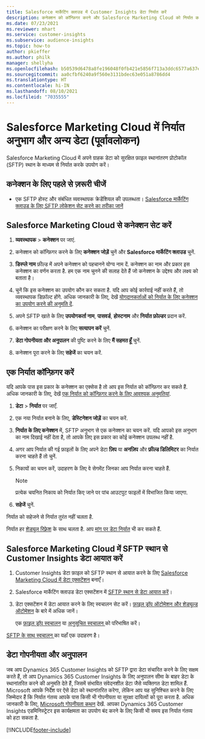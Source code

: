 ```yaml
---
title: Salesforce मार्केटिंग क्लाउड में Customer Insights डेटा निर्यात करें
description: कनेक्शन को कॉन्फ़िगर करने और Salesforce Marketing Cloud को निर्यात करने का तरीका जानें।
ms.date: 07/23/2021
ms.reviewer: mhart
ms.service: customer-insights
ms.subservice: audience-insights
ms.topic: how-to
author: pkieffer
ms.author: philk
manager: shellyha
ms.openlocfilehash: b50539d6478a8fe196048f0fb421e5856f713a3ddc6577a637e593f90857ae8b
ms.sourcegitcommit: aa0cfbf6240a9f560e3131bdec63e051a8786dd4
ms.translationtype: HT
ms.contentlocale: hi-IN
ms.lasthandoff: 08/10/2021
ms.locfileid: "7035555"
---
```

# <a name="export-segments-and-other-data-to-salesforce-marketing-cloud-preview"></a>Salesforce Marketing Cloud में निर्यात अनुभाग और अन्य डेटा (पूर्वावलोकन)

Salesforce Marketing Cloud में अपने ग्राहक डेटा को सुरक्षित फ़ाइल स्थानांतरण प्रोटोकॉल (SFTP) स्थान के माध्यम से निर्यात करके उपयोग करें।

## <a name="prerequisites-for-connection"></a>कनेक्शन के लिए पहले से ज़रूरी चीजें

- एक SFTP होस्ट और संबंधित व्यवस्थापक क्रेडेंशियल की उपलब्धता। [Salesforce मार्केटिंग क्लाउड के लिए SFTP लोकेशन सेट करने का तरीका जानें](https://help.salesforce.com/articleView?id=sf.mc_es_configure_enhanced_ftp.htm&type=5) 

## <a name="set-up-the-connection-to-salesforce-marketing-cloud"></a>Salesforce Marketing Cloud से कनेक्शन सेट करें

1. **व्यवस्थापक** > **कनेक्शन** पर जाएं.

1. कनेक्शन को कॉन्फ़िगर करने के लिए **कनेक्शन जोड़ें** चुनें और **Salesforce मार्केटिंग क्लाउड** चुनें.

1. **डिस्प्ले नाम** फ़ील्ड में अपने कनेक्शन को पहचानने योग्य नाम दें. कनेक्शन का नाम और प्रकार इस कनेक्शन का वर्णन करता है. हम एक नाम चुनने की सलाह देते हैं जो कनेक्शन के उद्देश्य और लक्ष्य को बताता है।

1. चुनें कि इस कनेक्शन का उपयोग कौन कर सकता है. यदि आप कोई कार्रवाई नहीं करते हैं, तो व्यवस्थापक डिफ़ॉल्ट होंगे. अधिक जानकारी के लिए, देखें [योगदानकर्ताओं को निर्यात के लिए कनेक्शन का उपयोग करने की अनुमति दें](connections.md#allow-contributors-to-use-a-connection-for-exports).

1. अपने SFTP खाते के लिए **उपयोगकर्ता नाम**, **पासवर्ड**, **होस्टनाम** और **निर्यात फ़ोल्डर** प्रदान करें.

1. कनेक्शन का परीक्षण करने के लिए **सत्यापन करें** चुनें.

1. **डेटा गोपनीयता और अनुपालन** की पुष्टि करने के लिए **मैं सहमत हूँ** चुनें.

1. कनेक्शन पूरा करने के लिए **सहेजें** का चयन करें.

## <a name="configure-an-export"></a>एक निर्यात कॉन्फ़िगर करें

यदि आपके पास इस प्रकार के कनेक्शन का एक्सेस है तो आप इस निर्यात को कॉन्फ़िगर कर सकते हैं. अधिक जानकारी के लिए, देखें [एक निर्यात को कॉन्फ़िगर करने के लिए आवश्यक अनुमतियां](export-destinations.md#set-up-a-new-export).

1. **डेटा** > **निर्यात** पर जाएँ.

1. एक नया निर्यात बनाने के लिए, **डेस्टिनेशन जोड़ें** का चयन करें.

1. **निर्यात के लिए कनेक्शन** में, SFTP अनुभाग से एक कनेक्शन का चयन करें. यदि आपको इस अनुभाग का नाम दिखाई नहीं देता है, तो आपके लिए इस प्रकार का कोई कनेक्शन उपलब्ध नहीं है.

1. अगर आप निर्यात की गई फ़ाइलों के लिए अपने डेटा **ज़िप** या **अनज़िप** और **फ़ील्ड डिलिमिटर** का निर्यात करना चाहते हैं तो चुनें.

1. निकायों का चयन करें, उदाहरण के लिए वे सेगमेंट जिनका आप निर्यात करना चाहते हैं.

   > [!NOTE]
   > प्रत्येक चयनित निकाय को निर्यात किए जाने पर पांच आउटपुट फाइलों में विभाजित किया जाएगा. 

1. **सहेजें** चुनें.

निर्यात को सहेजने से निर्यात तुरंत नहीं चलता है.

निर्यात हर [शेड्यूल रिफ़्रेश](system.md#schedule-tab) के साथ चलता है. आप [मांग पर डेटा निर्यात](export-destinations.md#run-exports-on-demand) भी कर सकते हैं. 

## <a name="import-customer-insights-data-from-sftp-location-to-salesforce-marketing-cloud"></a>Salesforce Marketing Cloud में SFTP स्थान से Customer Insights डेटा आयात करें

1. Customer Insights डेटा फ़ाइल को SFTP स्थान से आयात करने के लिए [Salesforce Marketing Cloud में डेटा एक्सटेंशन](https://help.salesforce.com/articleView?id=sf.mc_es_create_data_extension.htm&type=5) बनाएँ।

2. Salesforce मार्केटिंग क्लाउड डेटा एक्सटेंशन में [SFTP स्थान से डेटा आयात करें](https://help.salesforce.com/articleView?id=sf.mc_es_import_data_extension_classic.htm&type=5)। 

3. डेटा एक्सटेंशन में डेटा आयात करने के लिए स्वचालन सेट करें। [फ़ाइल ड्रॉप ऑटोमेशन और शेड्यूल्ड ऑटोमेशन](https://help.salesforce.com/articleView?id=sf.mc_as_triggered_automations.htm&type=5) के बारे में अधिक जानें।

   एक [ फ़ाइल ड्रॉप स्वचालन](https://help.salesforce.com/articleView?id=sf.mc_as_define_a_triggered_automation.htm&type=5) या [ अनुसूचित स्वचालन ](https://help.salesforce.com/articleView?id=sf.mc_as_define_a_scheduled_automation.htm&type=5) को परिभाषित करें। 

[SFTP के साथ स्वचालन ](https://help.salesforce.com/articleView?id=sf.mc_as_ftp_and_triggered_automation_scenario.htm&type=5) का यहाँ एक उदाहरण है।

## <a name="data-privacy-and-compliance"></a>डेटा गोपनीयता और अनुपालन

जब आप Dynamics 365 Customer Insights को SFTP द्वारा डेटा संचारित करने के लिए सक्षम करते हैं, तो आप Dynamics 365 Customer Insights के लिए अनुपालन सीमा के बाहर डेटा के स्थानांतरित करने की अनुमति देते हैं, जिसमें संभावित संवेदनशील डेटा जैसे व्यक्तिगत डेटा शामिल हैं. Microsoft आपके निर्देश पर ऐसे डेटा को स्थानांतरित करेगा, लेकिन आप यह सुनिश्चित करने के लिए जिम्मेदार हैं कि निर्यात गंतव्य आपके पास किसी भी गोपनीयता या सुरक्षा दायित्वों को पूरा करता है. अधिक जानकारी के लिए, [Microsoft गोपनीयता कथन](https://go.microsoft.com/fwlink/?linkid=396732) देखें.
आपका Dynamics 365 Customer Insights एडमिनिस्ट्रेटर इस कार्यक्षमता का उपयोग बंद करने के लिए किसी भी समय इस निर्यात गंतव्य को हटा सकता है.

[!INCLUDE[footer-include](../includes/footer-banner.md)]
